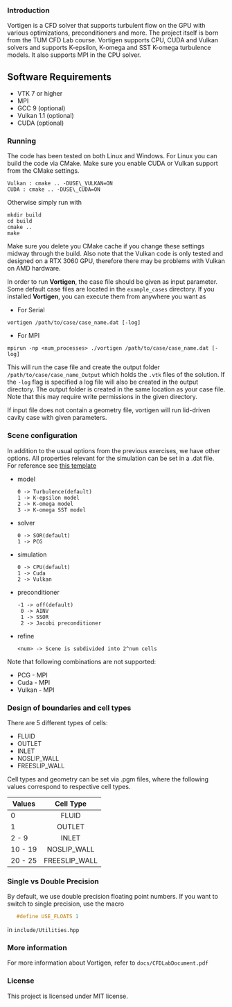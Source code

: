 ### Introduction

Vortigen is a CFD solver that supports turbulent flow on the GPU with various optimizations, preconditioners and more. The project itself is born from the TUM CFD Lab course. 
Vortigen supports CPU, CUDA and Vulkan solvers and supports K-epsilon, K-omega and SST K-omega turbulence models. It also supports MPI in the CPU solver.

## Software Requirements

* VTK 7 or higher
* MPI
* GCC 9 (optional)
* Vulkan 1.1 (optional)
* CUDA (optional)

### Running
The code has been tested on both Linux and Windows. For Linux you can build the code via CMake.
Make sure you enable CUDA or Vulkan support from the CMake settings.
```
Vulkan : cmake .. -DUSE\_VULKAN=ON
CUDA : cmake .. -DUSE\_CUDA=ON
```
Otherwise simply run with
```
mkdir build
cd build
cmake ..
make
```
Make sure you delete you CMake cache if you change these settings midway through the build. 
Also note that the Vulkan code is only tested and designed on a RTX 3060 GPU, therefore there may be problems with Vulkan on AMD hardware.

In order to run **Vortigen**, the case file should be given as input parameter. Some default case files are located in the `example_cases` directory. If you installed **Vortigen**, you can execute them from anywhere you want as  
* For Serial

```shell
vortigen /path/to/case/case_name.dat [-log]
```
* For MPI
```
mpirun -np <num_processes> ./vortigen /path/to/case/case_name.dat [-log] 
```

This will run the case file and create the output folder `/path/to/case/case_name_Output` which holds the `.vtk` files of the solution. If the `-log` flag is specified a log file will also be created in the output directory. The output folder is created in the same location as your case file. Note that this may require write permissions in the given directory.

If input file does not contain a geometry file, vortigen will run lid-driven cavity case with given parameters.

### Scene configuration
In addition to the usual options from the previous exercises, we have other options. All properties relevant for the simulation can be set in a .dat file.  
For reference see [this template](docs/TEMPLATE.dat)

* model
  ```
  0 -> Turbulence(default)
  1 -> K-epsilon model
  2 -> K-omega model
  3 -> K-omega SST model  
  ```
* solver
  ```
  0 -> SOR(default)
  1 -> PCG
  ```
* simulation
  ```
  0 -> CPU(default)
  1 -> Cuda
  2 -> Vulkan
  ```
* preconditioner
  ```
  -1 -> off(default)
   0 -> AINV
   1 -> SSOR
   2 -> Jacobi preconditioner
   ```
* refine
  ```
  <num> -> Scene is subdivided into 2^num cells
   ```   
Note that following combinations are not supported:
  * PCG - MPI
  * Cuda - MPI
  * Vulkan - MPI

### Design of boundaries and cell types

There are 5 different types of cells:

* FLUID
* OUTLET
* INLET
* NOSLIP_WALL
* FREESLIP_WALL

Cell types and geometry can be set via .pgm files, where the following values correspond to respective cell types.

| Values    | Cell Type     |
| --------- |:-------------:|
| 0         | FLUID         |
| 1         | OUTLET        |
| 2 - 9     | INLET         |
| 10 - 19   | NOSLIP_WALL   |
| 20 - 25   | FREESLIP_WALL |


### Single vs Double Precision

By default, we use double precision floating point numbers. If you want to switch to single precision, use the macro 
```C++
   #define USE_FLOATS 1
```
in `include/Utilities.hpp`


### More information

For more information about Vortigen, refer to  `docs/CFDLabDocument.pdf`

### License

This project is licensed under MIT license.
